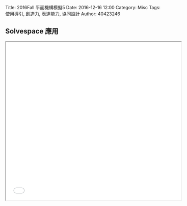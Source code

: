 Title: 2016Fall 平面機構模擬5
Date: 2016-12-16 12:00
Category: Misc
Tags: 使用導引, 創造力, 表達能力, 協同設計
Author: 40423246

## Solvespace 應用



<iframe src="./../data/W14.html" width="550"  height="500"/></iframe>


 

